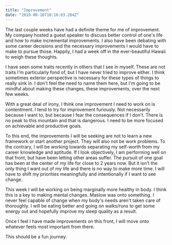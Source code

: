 ```yaml
---
title: "Improvement"
date: "2019-08-16T10:10:03.284Z"
---
```


The last couple weeks have had a definite theme for me of improvement. My company hosted a guest speaker to discuss better control of one's life and how to make incremental improvements. I also have been debating with some career decisions and the necessary improvements I would have to make to pursue those. Happily, I had a week off in the ever-beautiful Hawaii to weigh these thoughts.

I have seen some traits recently in others that I see in myself. These are not traits I'm particularly fond of, but I have never tried to improve either. I think sometimes exterior perspective is necessary for these types of things to really sink in. I don't feel the need to name them here, but I'm going to be mindful about making these changes, these improvements, over the next few weeks.

With a great deal of irony, I think one improvement I need to work on is contentment. I tend to try for improvement furiously. Not necessarily because I want to, but because I fear the consequences if I don't. There is no peak to this mountain and that is dangerous. I need to be more focused on achievable and productive goals.

To this end, the improvements I will be seeking are not to learn a new framework or start another project. They will also not be work problems. To the contrary, I will be working towards separating my self-worth from my career knowledge and aptitude. If I look objectively, I am performing well on that front, but have been letting other areas suffer. The pursuit of one goal has been at the center of my life for close to 2 years now. But it isn't the only thing I want out of my life and there is no way to make more time. I will have to shift my priorities meaningfully and intentionally if I want to see change.

This week I will be working on being marginally more healthy in body. I think this is a key to making mental changes. Maslow was onto something. I never feel capable of change when my body's needs aren't taken care of thoroughly. I will be eating better and going on walks/runs to get some energy out and hopefully improve my sleep quality as a result.

Once I feel I have made improvements on this front, I will move onto whatever feels most important from there.

This should be a fun journey.
